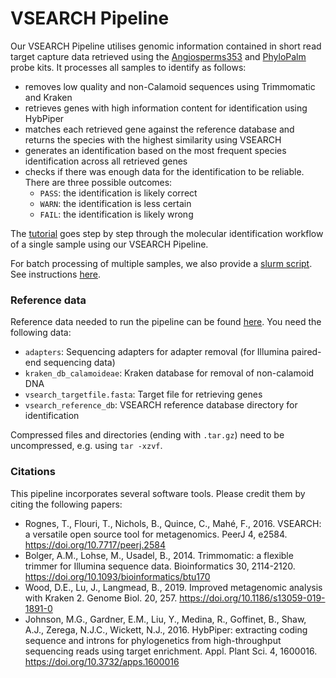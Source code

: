 # VSEARCH Pipeline

Our VSEARCH Pipeline utilises genomic information contained in short read target capture data retrieved using the [Angiosperms353](https://doi.org/10.1093/sysbio/syy086) and [PhyloPalm](https://doi.org/10.3389/fpls.2019.00864) probe kits. It processes all samples to identify as follows:
- removes low quality and non-Calamoid sequences  using Trimmomatic and Kraken
- retrieves genes with high information content for identification using HybPiper
- matches each retrieved gene against the reference database and returns the species with the highest similarity using VSEARCH
- generates an identification based on the most frequent species identification across all retrieved genes
- checks if there was enough data for the identification to be reliable. There are three possible outcomes:
  * `PASS`: the identification is likely correct
  * `WARN`: the identification is less certain
  * `FAIL`: the identification is likely wrong

The [tutorial](Tutorial.md) goes step by step through the molecular identification workflow of a single sample using our VSEARCH Pipeline.  

For batch processing of multiple samples, we also provide a [slurm script](vsearch_raw_to_query.sh). See instructions [here](Slurm_Instructions.md).

### Reference data
Reference data needed to run the pipeline can be found [here](https://doi.org/10.5281/zenodo.7733000). You need the following data:
- `adapters`: Sequencing adapters for adapter removal (for Illumina paired-end sequencing data)
- `kraken_db_calamoideae`: Kraken database for removal of non-calamoid DNA
- `vsearch_targetfile.fasta`: Target file for retrieving genes
- `vsearch_reference_db`: VSEARCH reference database directory for identification  

Compressed files and directories (ending with `.tar.gz`) need to be uncompressed, e.g. using `tar -xzvf`.

### Citations
This pipeline incorporates several software tools. Please credit them by citing the following papers:
- Rognes, T., Flouri, T., Nichols, B., Quince, C., Mahé, F., 2016. VSEARCH: a versatile open source tool for metagenomics. PeerJ 4, e2584. https://doi.org/10.7717/peerj.2584
- Bolger, A.M., Lohse, M., Usadel, B., 2014. Trimmomatic: a flexible trimmer for Illumina sequence data. Bioinformatics 30, 2114-2120. https://doi.org/10.1093/bioinformatics/btu170
- Wood, D.E., Lu, J., Langmead, B., 2019. Improved metagenomic analysis with Kraken 2. Genome Biol. 20, 257. https://doi.org/10.1186/s13059-019-1891-0
- Johnson, M.G., Gardner, E.M., Liu, Y., Medina, R., Goffinet, B., Shaw, A.J., Zerega, N.J.C., Wickett, N.J., 2016. HybPiper: extracting coding sequence and introns for phylogenetics from high-throughput sequencing reads using target enrichment. Appl. Plant Sci. 4, 1600016. https://doi.org/10.3732/apps.1600016
